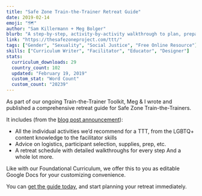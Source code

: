 ```yaml
---
title: "Safe Zone Train-the-Trainer Retreat Guide"
date: 2019-02-14
emoji: "🗺"
author: "Sam Killermann + Meg Bolger"
blurb: "A step-by-step, activity-by-activity walkthrough to plan, prepare, and run a two-day train-the-trainer retreat."
link: "https://thesafezoneproject.com/ttt/"
tags: ["Gender", "Sexuality", "Social Justice", "Free Online Resource"]
skills: ["Curriculum Writer", "Facilitator", "Educator", "Designer"]
stats:
  curriculum_downloads: 29
  country_count: 102
  updated: "February 19, 2019"
  custom_stat: "Word Count"
  custom_count: "20239"
---
```


As part of our ongoing Train-the-Trainer Toolkit, Meg & I wrote and published a comprehensive retreat guide for Safe Zone Train-the-Trainers.

It includes (from the <a href="https://thesafezoneproject.com/introducing-safe-zone-train-the-trainer-retreat-guide/" title="Safe Zone Blog Post">blog post announcement</a>):

- All the individual activities we’d recommend for a TTT, from the LGBTQ+ content knowledge to the facilitator skills
- Advice on logistics, participant selection, supplies, prep, etc.
- A retreat schedule with detailed walkthroughs for every step
And a whole lot more.

Like with our Foundational Curriculum, we offer this to you as editable Google Docs for your customizing convenience.

You can <a href="https://thesafezoneproject.com/ttt" title="Get the Retreat Guide">get the guide today</a>, and start planning your retreat immediately.

